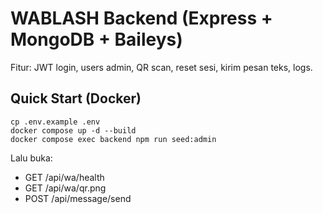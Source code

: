 # WABLASH Backend (Express + MongoDB + Baileys)

Fitur: JWT login, users admin, QR scan, reset sesi, kirim pesan teks, logs.

## Quick Start (Docker)
```
cp .env.example .env
docker compose up -d --build
docker compose exec backend npm run seed:admin
```
Lalu buka:
- GET /api/wa/health
- GET /api/wa/qr.png
- POST /api/message/send
```)

